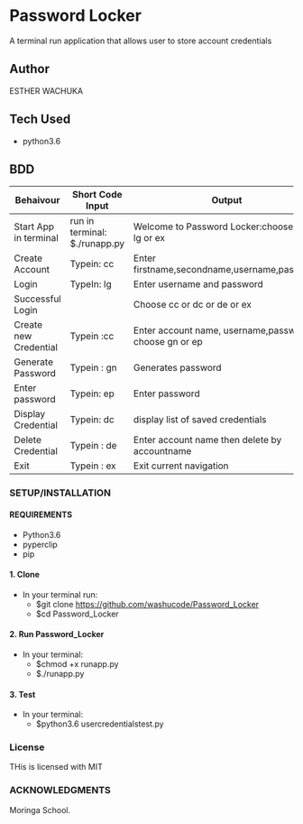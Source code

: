 # Password Locker
A terminal run application that allows user to store account credentials

## Author
ESTHER WACHUKA

## Tech Used
 * python3.6

## BDD
| Behaivour           | Short Code Input| Output|
|--------------------|------------|-----------------|
| Start App in terminal | run in terminal: $./runapp.py|Welcome to Password Locker:choose cc or lg or ex|
| Create Account | Typein: cc |Enter firstname,secondname,username,password|
| Login |TypeIn: lg| Enter username and password|
| Successful Login| | Choose cc or dc or de or ex|
| Create new Credential|Typein :cc | Enter account name, username,password choose gn or ep|
| Generate Password| Typein : gn | Generates password|
| Enter password | Typein: ep | Enter password|
| Display Credential | Typein: dc | display list of saved credentials|
| Delete Credential | Typein : de | Enter account name then delete by accountname|
| Exit | Typein : ex | Exit current navigation |



### SETUP/INSTALLATION

#### REQUIREMENTS

* Python3.6
* pyperclip
* pip

#### 1. Clone
  * In your terminal run:
    * $git clone https://github.com/washucode/Password_Locker
    * $cd Password_Locker
#### 2. Run Password_Locker
   * In your terminal:
     * $chmod +x runapp.py
     * $./runapp.py
#### 3. Test
   * In your terminal:
     * $python3.6 usercredentialstest.py


### License
THis is licensed with MIT

### ACKNOWLEDGMENTS
 Moringa School.
